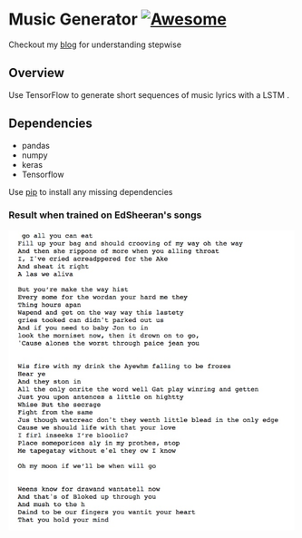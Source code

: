 # Music Generator [![Awesome](https://cdn.rawgit.com/sindresorhus/awesome/d7305f38d29fed78fa85652e3a63e154dd8e8829/media/badge.svg)](https://github.com/sindresorhus/awesome)

Checkout my [blog](https://isarth.github.io/charRNN.html) for understanding stepwise
## Overview
Use TensorFlow to generate short sequences of music lyrics with a LSTM .

## Dependencies

* pandas
* numpy
* keras
* Tensorflow

Use [pip](https://pypi.python.org/pypi/pip) to install any missing dependencies

### Result when trained on EdSheeran's songs
<p >
  <img src="song.jpeg">
</p>
